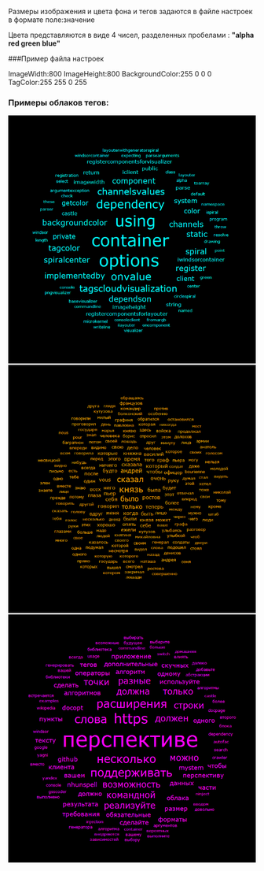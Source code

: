 Размеры изображения и цвета фона и тегов задаются в файле настроек в формате поле:значение

Цвета представляются в виде 4 чисел, разделенных пробелами : __"alpha red green blue"__

###Пример файла настроек

ImageWidth:800
ImageHeight:800
BackgroundColor:255 0 0 0
TagColor:255 255 0 255

### Примеры облаков тегов:

![Alt text](Pictures/ProgramCloud.png?raw=true "Program cloud")
![Alt text](Pictures/War&Peace.png?raw=true "War & Peace")
![Alt text](Pictures/Cloud.png?raw=true "Another cloud")